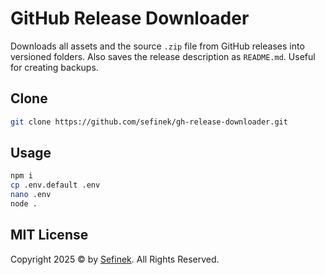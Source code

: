 # GitHub Release Downloader
Downloads all assets and the source `.zip` file from GitHub releases into versioned folders. Also saves the release description as `README.md`. Useful for creating backups.

## Clone
```bash
git clone https://github.com/sefinek/gh-release-downloader.git
```

## Usage
```bash
npm i
cp .env.default .env
nano .env
node .
```

## MIT License
Copyright 2025 © by [Sefinek](https://sefinek.net). All Rights Reserved.